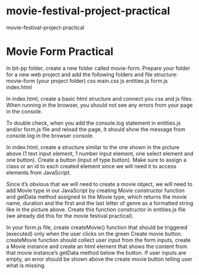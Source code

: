 # movie-festival-project-practical
movie-festival-project-practical


# Movie Form Practical

In bit-pp folder, create a new folder called movie-form. Prepare your folder for a new web project and add the following folders and file structure:
movie-form (your project folder)
css
main.css
js
entities.js
form.js
index.html

In index.html, create a basic html structure and connect you css and js files. When running in the browser, you should not see any errors from your page in the console.

To double check, when you add the console.log statement in entities.js and/or form.js file and reload the page, it should show the message from console.log in the browser console.

In index.html, create a structure similar to the one shown in the picture above (1 text input element, 1 number input element, one select element and one button). Create a button (input of type button). Make sure to assign a class or an id to each created element since we will need it to access elements from JavaScript.

Since it’s obvious that we will need to create a movie object, we will need to add Movie type in our JavaScript by creating Movie constructor function and getData method assigned to the Movie type, which returns the movie name, duration and the first and the last letter of genre as a formatted string like in the picture above. Create this function constructor in entities.js file (we already did this for the movie festival practical).

In your form.js file, create createMovie() function that should be triggered (executed) only when the user clicks on the green Create movie button. createMovie function should collect user input from the form inputs, create a Movie instance and create an html element that shows the content from that movie instance’s getData method below the button. If user inputs are empty, an error should be shown above the create movie button telling user what is missing.
